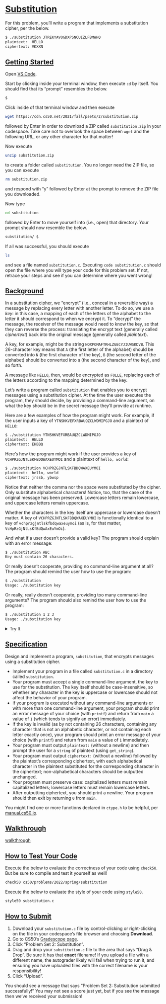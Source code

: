 # [Substitution](https://cs50.harvard.edu/college/2022/spring/psets/2/substitution/#substitution)

For this problem, you’ll write a program that implements a substitution cipher, per the below.

```bash
$ ./substitution JTREKYAVOGDXPSNCUIZLFBMWHQ
plaintext:  HELLO
ciphertext: VKXXN
```



## [Getting Started](https://cs50.harvard.edu/college/2022/spring/psets/2/substitution/#getting-started)

Open [VS Code](https://code.cs50.io/).

Start by clicking inside your terminal window, then execute `cd` by itself. You should find that its “prompt” resembles the below.

```bash
$
```

Click inside of that terminal window and then execute

```bash
wget https://cdn.cs50.net/2021/fall/psets/2/substitution.zip
```

followed by Enter in order to download a ZIP called `substitution.zip` in your codespace. Take care not to overlook the space between `wget` and the following URL, or any other character for that matter!

Now execute

```bash
unzip substitution.zip
```

to create a folder called `substitution`. You no longer need the ZIP file, so you can execute

```bash
rm substitution.zip
```

and respond with “y” followed by Enter at the prompt to remove the ZIP file you downloaded.

Now type

```bash
cd substitution
```

followed by Enter to move yourself into (i.e., open) that directory. Your prompt should now resemble the below.

```bash
substitution/ $
```

If all was successful, you should execute

```bash
ls
```

and see a file named `substitution.c`. Executing `code substitution.c` should open the file where you will type your code for this problem  set. If not, retrace your steps and see if you can determine where you  went wrong!



## [Background](https://cs50.harvard.edu/college/2022/spring/psets/2/substitution/#background)

In a substitution cipher, we “encrypt” (i.e., conceal in a reversible way) a message by replacing every letter with another letter. To do so, we use a *key*: in this case, a mapping of each of the letters  of the alphabet to the letter it should correspond to when we encrypt  it. To “decrypt” the message, the receiver of the message would need to  know the key, so that they can reverse the process: translating the  encrypt text (generally called *ciphertext*) back into the original message (generally called *plaintext*).

A key, for example, might be the string `NQXPOMAFTRHLZGECYJIUWSKDVB`. This 26-character key means that `A` (the first letter of the alphabet) should be converted into `N` (the first character of the key), `B` (the second letter of the alphabet) should be converted into `Q` (the second character of the key), and so forth.

A message like `HELLO`, then, would be encrypted as `FOLLE`, replacing each of the letters according to the mapping determined by the key.

Let’s write a program called `substitution` that enables you to encrypt messages using a substitution cipher. At  the time the user executes the program, they should decide, by providing a command-line argument, on what the key should be in the secret  message they’ll provide at runtime.

Here are a few examples of how the program might work. For example, if the user inputs a key of `YTNSHKVEFXRBAUQZCLWDMIPGJO` and a plaintext of `HELLO`:

```bash
$ ./substitution YTNSHKVEFXRBAUQZCLWDMIPGJO
plaintext:  HELLO
ciphertext: EHBBQ
```

Here’s how the program might work if the user provides a key of `VCHPRZGJNTLSKFBDQWAXEUYMOI` and a plaintext of `hello, world`:

```bash
$ ./substitution VCHPRZGJNTLSKFBDQWAXEUYMOI
plaintext:  hello, world
ciphertext: jrssb, ybwsp
```

Notice that neither the comma nor the space were substituted by the  cipher. Only substitute alphabetical characters! Notice, too, that the  case of the original message has been preserved. Lowercase letters  remain lowercase, and uppercase letters remain uppercase.

Whether the characters in the key itself are uppercase or lowercase doesn’t matter. A key of `VCHPRZGJNTLSKFBDQWAXEUYMOI` is functionally identical to a key of `vchprzgjntlskfbdqwaxeuymoi` (as is, for that matter, `VcHpRzGjNtLsKfBdQwAxEuYmOi`).

And what if a user doesn’t provide a valid key? The program should explain with an error message:

```bash
$ ./substitution ABC
Key must contain 26 characters.
```

Or really doesn’t cooperate, providing no command-line argument at  all? The program should remind the user how to use the program:

```bash
$ ./substitution
Usage: ./substitution key
```

Or really, really doesn’t cooperate, providing too many command-line  arguments? The program should also remind the user how to use the  program:

```bash
$ ./substitution 1 2 3
Usage: ./substitution key
```

<details><summary>Try It</summary>

To try out the staff’s implementation of this problem, execute `./substitution key` substituting a valid key in place of `key`, within [this sandbox](http://bit.ly/30Gnoru).

</details>



## [Specification](https://cs50.harvard.edu/college/2022/spring/psets/2/substitution/#specification)

Design and implement a program, `substitution`, that encrypts messages using a substitution cipher.

- Implement your program in a file called `substitution.c` in a directory called `substitution`.
- Your program must accept a single command-line argument, the key to use for  the substitution. The key itself should be case-insensitive, so whether  any character in the key is uppercase or lowercase should not affect the behavior of your program.
- If your program is executed without any command-line arguments or with  more than one command-line argument, your program should print an error  message of your choice (with `printf`) and return from `main` a value of `1` (which tends to signify an error) immediately.
- If the key is invalid (as by not containing 26 characters, containing any  character that is not an alphabetic character, or not containing each  letter exactly once), your program should print an error message of your choice (with `printf`) and return from `main` a value of `1` immediately.
- Your program must output `plaintext:` (without a newline) and then prompt the user for a `string` of plaintext (using `get_string`).
- Your program must output `ciphertext:` (without a newline) followed by the plaintext’s corresponding  ciphertext, with each alphabetical character in the plaintext  substituted for the corresponding character in the ciphertext;  non-alphabetical characters should be outputted unchanged.
- Your program must preserve case: capitalized letters must remain capitalized letters; lowercase letters must remain lowercase letters.
- After outputting ciphertext, you should print a newline. Your program should then exit by returning `0` from `main`.

You might find one or more functions declared in `ctype.h` to be helpful, per [manual.cs50.io](https://manual.cs50.io/).



## [Walkthrough](https://cs50.harvard.edu/college/2022/spring/psets/2/substitution/#walkthrough)

[walkthrough](https://www.youtube.com/embed/cXAoZAsgxJ4?modestbranding=0&amp;rel=0&amp;showinfo=0)

## [How to Test Your Code](https://cs50.harvard.edu/college/2022/spring/psets/2/substitution/#how-to-test-your-code)

Execute the below to evaluate the correctness of your code using `check50`. But be sure to compile and test it yourself as well!

```bash
check50 cs50/problems/2022/spring/substitution
```

Execute the below to evaluate the style of your code using `style50`.

```bash
style50 substitution.c
```



## [How to Submit](https://cs50.harvard.edu/college/2022/spring/psets/2/substitution/#how-to-submit)

1. Download your `substitution.c` file by control-clicking or right-clicking on the file in your codespace’s file browser and choosing **Download**.
2. Go to CS50’s [Gradescope page](https://www.gradescope.com/courses/336119).
3. Click “Problem Set 2: Substitution”.
4. Drag and drop your `substitution.c` file to the area that says “Drag & Drop”. Be sure it has that **exact** filename! If you upload a file with a different name, the autograder  likely will fail when trying to run it, and ensuring you have uploaded  files with the correct filename is your responsibility!
5. Click “Upload”.

You should see a message that says “Problem Set 2: Substitution  submitted successfully!” You may not see a score just yet, but if you  see the message then we’ve received your submission!